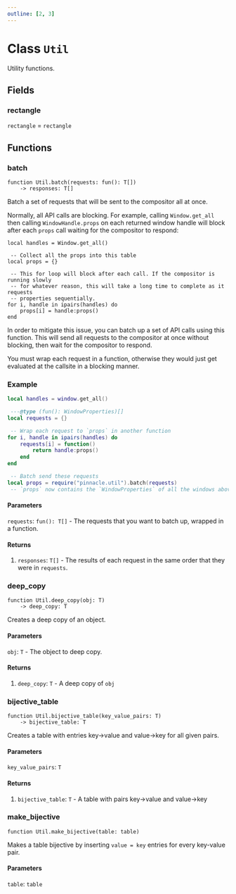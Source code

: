 ```yaml
---
outline: [2, 3]
---
```


# Class `Util`


Utility functions.

## Fields

### rectangle

`rectangle` = `rectangle`




## Functions

### <Badge type="function" text="function" /> batch

<div class="language-lua"><pre><code>function Util.batch(requests: fun(): T[])
    -> responses: T[]</code></pre></div>

Batch a set of requests that will be sent to the compositor all at once.

Normally, all API calls are blocking. For example, calling `Window.get_all`
then calling `WindowHandle.props` on each returned window handle will block
after each `props` call waiting for the compositor to respond:

```
local handles = Window.get_all()

 -- Collect all the props into this table
local props = {}

 -- This for loop will block after each call. If the compositor is running slowly
 -- for whatever reason, this will take a long time to complete as it requests
 -- properties sequentially.
for i, handle in ipairs(handles) do
    props[i] = handle:props()
end
```

In order to mitigate this issue, you can batch up a set of API calls using this function.
This will send all requests to the compositor at once without blocking, then wait for the compositor
to respond.

You must wrap each request in a function, otherwise they would just get
evaluated at the callsite in a blocking manner.

### Example
```lua
local handles = window.get_all()

 ---@type (fun(): WindowProperties)[]
local requests = {}

 -- Wrap each request to `props` in another function
for i, handle in ipairs(handles) do
    requests[i] = function()
        return handle:props()
    end
end

 -- Batch send these requests
local props = require("pinnacle.util").batch(requests)
 -- `props` now contains the `WindowProperties` of all the windows above
```




#### Parameters

`requests`: <code>fun(): T[]</code> - The requests that you want to batch up, wrapped in a function.



#### Returns

1. `responses`: <code>T[]</code> - The results of each request in the same order that they were in `requests`.




### <Badge type="function" text="function" /> deep_copy

<div class="language-lua"><pre><code>function Util.deep_copy(obj: T)
    -> deep_copy: T</code></pre></div>

Creates a deep copy of an object.




#### Parameters

`obj`: <code>T</code> - The object to deep copy.



#### Returns

1. `deep_copy`: <code>T</code> - A deep copy of `obj`




### <Badge type="function" text="function" /> bijective_table

<div class="language-lua"><pre><code>function Util.bijective_table(key_value_pairs: T)
    -> bijective_table: T</code></pre></div>

Creates a table with entries key->value and value->key for all given pairs.



#### Parameters

`key_value_pairs`: <code>T</code>



#### Returns

1. `bijective_table`: <code>T</code> - A table with pairs key->value and value->key




### <Badge type="function" text="function" /> make_bijective

<div class="language-lua"><pre><code>function Util.make_bijective(table: table)</code></pre></div>

Makes a table bijective by inserting `value = key` entries for every key-value pair.


#### Parameters

`table`: <code>table</code>





